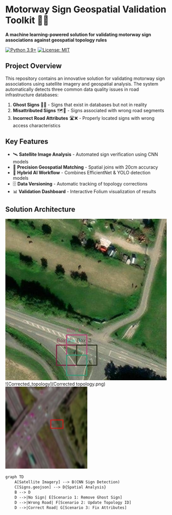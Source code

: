 # Motorway Sign Geospatial Validation Toolkit 🚗📡

**A machine learning-powered solution for validating motorway sign associations against geospatial topology rules**

[![Python 3.9+](https://img.shields.io/badge/python-3.9+-blue.svg)](https://www.python.org/)
[![License: MIT](https://img.shields.io/badge/License-MIT-yellow.svg)](https://opensource.org/licenses/MIT)

## Project Overview

This repository contains an innovative solution for validating motorway sign associations using satellite imagery and geospatial analysis. The system automatically detects three common data quality issues in road infrastructure databases:

1. **Ghost Signs** 🚫📌 - Signs that exist in databases but not in reality  
2. **Misattributed Signs** 🗺️🔀 - Signs associated with wrong road segments  
3. **Incorrect Road Attributes** 🛣️❌ - Properly located signs with wrong access characteristics  

## Key Features

- 🛰️ **Satellite Image Analysis** - Automated sign verification using CNN models
- 📍 **Precision Geospatial Matching** - Spatial joins with 20cm accuracy
- 🤖 **Hybrid AI Workflow** - Combines EfficientNet & YOLO detection models
- 🗄️ **Data Versioning** - Automatic tracking of topology corrections
- 📊 **Validation Dashboard** - Interactive Folium visualization of results

## Solution Architecture


![Corrected_topology](data_annotation.jpg)
![Corrected_topology](Corrected topology.png)
![Corrected_topology](detection.jpg)


```mermaid
graph TD
    A[Satellite Imagery] --> B(CNN Sign Detection)
    C[Signs.geojson] --> D{Spatial Analysis}
    B --> D
    D -->|No Sign| E[Scenario 1: Remove Ghost Sign]
    D -->|Wrong Road| F[Scenario 2: Update Topology ID]
    D -->|Correct Road| G[Scenario 3: Fix Attributes]
```



